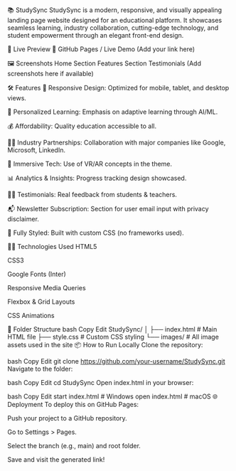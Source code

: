 
📚 StudySync
StudySync is a modern, responsive, and visually appealing landing page website designed for an educational platform. It showcases seamless learning, industry collaboration, cutting-edge technology, and student empowerment through an elegant front-end design.

🚀 Live Preview
🔗 GitHub Pages / Live Demo (Add your link here)

🖼️ Screenshots
Home Section	Features Section	Testimonials
(Add screenshots here if available)		

🛠️ Features
🎯 Responsive Design: Optimized for mobile, tablet, and desktop views.

🧠 Personalized Learning: Emphasis on adaptive learning through AI/ML.

💰 Affordability: Quality education accessible to all.

🧑‍🏫 Industry Partnerships: Collaboration with major companies like Google, Microsoft, LinkedIn.

🧪 Immersive Tech: Use of VR/AR concepts in the theme.

📊 Analytics & Insights: Progress tracking design showcased.

🙋‍♀️ Testimonials: Real feedback from students & teachers.

📬 Newsletter Subscription: Section for user email input with privacy disclaimer.

🦾 Fully Styled: Built with custom CSS (no frameworks used).

🧑‍💻 Technologies Used
HTML5

CSS3

Google Fonts (Inter)

Responsive Media Queries

Flexbox & Grid Layouts

CSS Animations

📁 Folder Structure
bash
Copy
Edit
StudySync/
│
├── index.html            # Main HTML file
├── style.css             # Custom CSS styling
└── images/               # All image assets used in the site
📦 How to Run Locally
Clone the repository:

bash
Copy
Edit
git clone https://github.com/your-username/StudySync.git
Navigate to the folder:

bash
Copy
Edit
cd StudySync
Open index.html in your browser:

bash
Copy
Edit
start index.html  # Windows
open index.html   # macOS
🌐 Deployment
To deploy this on GitHub Pages:

Push your project to a GitHub repository.

Go to Settings > Pages.

Select the branch (e.g., main) and root folder.

Save and visit the generated link!

